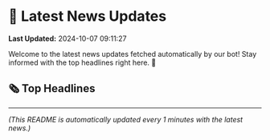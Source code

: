 # 📰 Latest News Updates
**Last Updated:** 2024-10-07 09:11:27

Welcome to the latest news updates fetched automatically by our bot! Stay informed with the top headlines right here. 🚀

## 🗞️ Top Headlines

---
*(This README is automatically updated every 1 minutes with the latest news.)*
